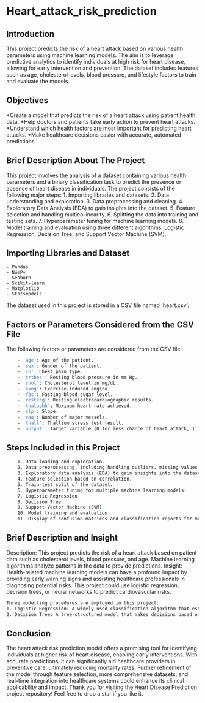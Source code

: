 # Heart_attack_risk_prediction
## Introduction
This project predicts the risk of a heart attack based on various health parameters using machine learning models. The aim is to leverage predictive analytics to identify individuals at high risk for heart disease, allowing for early intervention and prevention. The dataset includes features such as age, cholesterol levels, blood pressure, and lifestyle factors to train and evaluate the models.
## Objectives
*Create a model that predicts the risk of a heart attack using patient health data.
*Help doctors and patients take early action to prevent heart attacks.
*Understand which health factors are most important for predicting heart attacks.
*Make healthcare decisions easier with accurate, automated predictions.
## Brief Description About The Project
This project involves the analysis of a dataset containing various health parameters and a binary classification task to predict the presence or absence of heart disease in individuals. The project consists of the following major steps:
    1. Importing libraries and datasets.
    2. Data understanding and exploration.
    3. Data preprocessing and cleaning.
    4. Exploratory Data Analysis (EDA) to gain insights into the dataset.
    5. Feature selection and handling multicollinearity.
    6. Splitting the data into training and testing sets.
    7. Hyperparameter tuning for machine learning models.
    8. Model training and evaluation using three different algorithms: Logistic Regression, Decision Tree, and Support Vector Machine (SVM).
## Importing Libraries and Dataset
    - Pandas
    - NumPy
    - Seaborn
    - Scikit-learn
    - Matplotlib
    - Statsmodels
The dataset used in this project is stored in a CSV file named 'heart.csv'.
## Factors or Parameters Considered from the CSV File
The following factors or parameters are considered from the CSV file:
```bash
    - 'age': Age of the patient.
    - 'sex': Gender of the patient.
    - 'cp': Chest pain type.
    - 'trtbps': Resting blood pressure in mm Hg.
    - 'chol': Cholesterol level in mg/dL.
    - 'exng': Exercise-induced angina.
    - 'fbs': Fasting blood sugar level.
    - 'restecg': Resting electrocardiographic results.
    - 'thalachh': Maximum heart rate achieved.
    - 'slp': Slope.
    - 'caa': Number of major vessels.
    - 'thall': Thallium stress test result.
    - 'output': Target variable (0 for less chance of heart attack, 1 for more chance of heart attack).
```
## Steps Included in this Project
```bash
    1. Data loading and exploration.
    2. Data preprocessing, including handling outliers, missing values, and duplicates.
    3. Exploratory data analysis (EDA) to gain insights into the dataset.
    4. Feature selection based on correlation.
    5. Train-test split of the dataset.
    6. Hyperparameter tuning for multiple machine learning models:
    7. Logistic Regression
    8. Decision Tree
    9. Support Vector Machine (SVM)
    10. Model training and evaluation.
    11. Display of confusion matrices and classification reports for model performance.
```
## Brief Description and Insight
Description: This project predicts the risk of a heart attack based on patient data such as cholesterol levels, blood pressure, and age. Machine learning algorithms analyze patterns in the data to provide predictions. Insight: Health-related machine learning models can have a profound impact by providing early warning signs and assisting healthcare professionals in diagnosing potential risks. This project could use logistic regression, decision trees, or neural networks to predict cardiovascular risks.
```bash
Three modelling procedures are employed in this project:
1. Logistic Regression: A widely used classification algorithm that estimates the probability of a binary outcome. Logistic Regression is used to predict the likelihood of heart disease. The model is trained with hyperparameters optimized through grid search.
2. Decision Tree: A tree-structured model that makes decisions based on the input features. A Decision Tree model is employed for heart disease prediction. The model's hyperparameters are fine-tuned for optimal performance.
```
## Conclusion
The heart attack risk prediction model offers a promising tool for identifying individuals at higher risk of heart disease, enabling early interventions. With accurate predictions, it can significantly aid healthcare providers in preventive care, ultimately reducing mortality rates. Further refinement of the model through feature selection, more comprehensive datasets, and real-time integration into healthcare systems could enhance its clinical applicability and impact.
Thank you for visiting the Heart Disease Prediction project repository! Feel free to drop a star if you like it.
